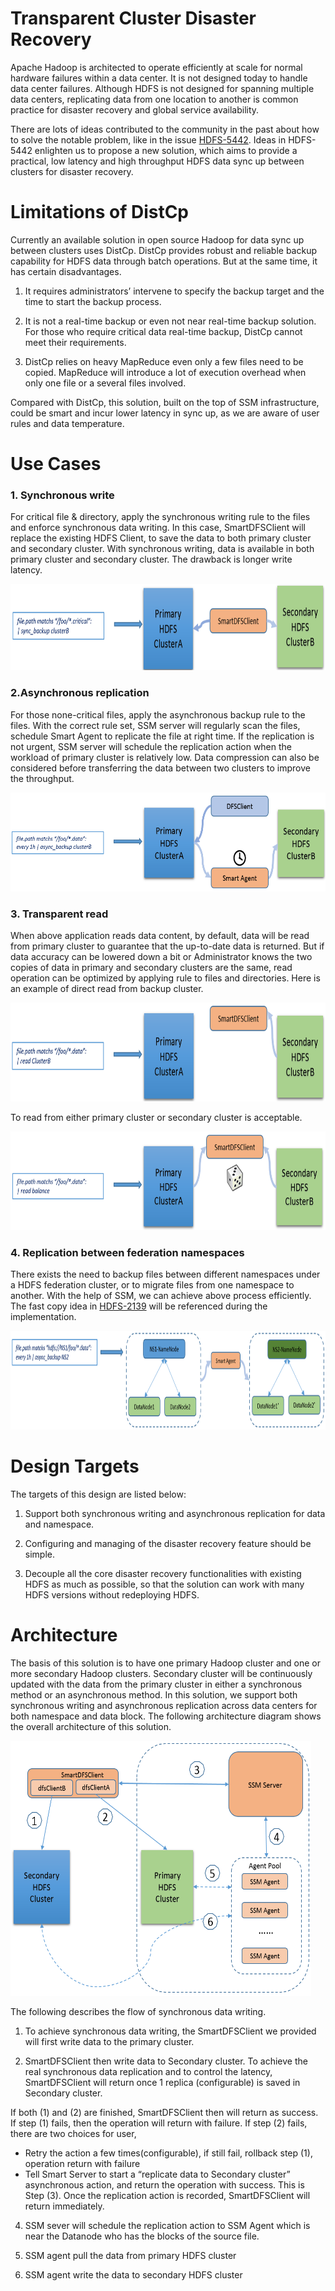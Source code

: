 Transparent Cluster Disaster Recovery
=============

Apache Hadoop is architected to operate efficiently at scale for normal hardware failures within a data center. It is not designed today to handle data center failures. Although HDFS is not designed for spanning multiple data centers, replicating data from one location to another is common practice for disaster recovery and global service availability.

There are lots of ideas contributed to the community in the past about how to solve the notable problem, like in the issue [HDFS-5442](https://issues.apache.org/jira/browse/HDFS-5442). Ideas in HDFS-5442 enlighten us to propose a new solution, which aims to provide a practical, low latency and high throughput HDFS data sync up between clusters for disaster recovery.

Limitations of DistCp
=====================

Currently an available solution in open source Hadoop for data sync up between clusters uses DistCp. DistCp provides robust and reliable backup capability for HDFS data through batch operations. But at the same time, it has certain disadvantages.

1. It requires administrators’ intervene to specify the backup target and the time to start the backup process.

2. It is not a real-time backup or even not near real-time backup solution. For those who require critical data real-time backup, DistCp cannot meet their requirements.

3. DistCp relies on heavy MapReduce even only a few files need to be copied. MapReduce will introduce a lot of execution overhead when only one file or a several files involved.

Compared with DistCp, this solution, built on the top of SSM infrastructure, could be smart and incur lower latency in sync up, as we are aware of user rules and data temperature.

Use Cases
==============================

### 1. Synchronous write

For critical file & directory, apply the synchronous writing rule to the files and enforce synchronous data writing. In this case, SmartDFSClient will replace the existing HDFS Client, to save the data to both primary cluster and secondary cluster. With synchronous writing, data is available in both primary cluster and secondary cluster. The drawback is longer write latency.

<img src="./image/dr-sync-backup.png" width="681" height="138" />
 
### 2.Asynchronous replication

For those none-critical files, apply the asynchronous backup rule to the files. With the correct rule set, SSM server will regularly scan the files, schedule Smart Agent to replicate the file at right time. If the replication is not urgent, SSM server will schedule the replication action when the workload of primary cluster is relatively low. Data compression can also be considered before transferring the data between two clusters to improve the throughput.

<img src="./image/dr-async-backup.png" width="681" height="158" />

### 3. Transparent read

When above application reads data content, by default, data will be read from primary cluster to guarantee that the up-to-date data is returned. But if data accuracy can be lowered down a bit or Administrator knows the two copies of data in primary and secondary clusters are the same, read operation can be optimized by applying rule to files and directories. Here is an example of direct read from backup cluster.

<img src="./image/dr-read-direct.png" width="681" height="158" />

To read from either primary cluster or secondary cluster is acceptable.

<img src="./image/dr-read-balance.png" width="681" height="158" />

### 4. Replication between federation namespaces

There exists the need to backup files between different namespaces under a HDFS federation cluster, or to migrate files from one namespace to another. With the help of SSM, we can achieve above process efficiently. The fast copy idea in [HDFS-2139](https://issues.apache.org/jira/browse/HDFS-2139) will be referenced during the implementation.

<img src="./image/dr-backup-between-namespace.png" width="681" height="158" />

Design Targets 
===============

The targets of this design are listed below:

1. Support both synchronous writing and asynchronous replication for data and namespace.

2. Configuring and managing of the disaster recovery feature should be simple.

3. Decouple all the core disaster recovery functionalities with existing HDFS as much as possible, so that the solution can work with many HDFS versions without redeploying HDFS.

Architecture
============

The basis of this solution is to have one primary Hadoop cluster and one or more secondary Hadoop clusters. Secondary cluster will be continuously updated with the data from the primary cluster in either a synchronous method or an asynchronous method. In this solution, we support both synchronous writing and asynchronous replication across data centers for both namespace and data block. The following architecture diagram shows the overall architecture of this solution.

<img src="./image/high-level-disaster-recovery-arch.png" width="481" height="408" />

The following describes the flow of synchronous data writing.

1.  To achieve synchronous data writing, the SmartDFSClient we provided will first write data to the primary cluster.

2.  SmartDFSClient then write data to Secondary cluster. To achieve the real synchronous data replication and to control the latency,
    SmartDFSClient will return once 1 replica (configurable) is saved in Secondary cluster.

If both (1) and (2) are finished, SmartDFSClient then will return as success. If step (1) fails, then the operation will return with failure. If step (2) fails, there are two choices for user,

* Retry the action a few times(configurable), if still fail, rollback step (1), operation return with failure
* Tell Smart Server to start a “replicate data to Secondary cluster” asynchronous action, and return the operation with success. This is
  Step (3). Once the replication action is recorded, SmartDFSClient will return immediately.

4.  SSM sever will schedule the replication action to SSM Agent which is near the Datanode who has the blocks of the source file.

5.  SSM agent pull the data from primary HDFS cluster

6.  SSM agent write the data to secondary HDFS cluster


